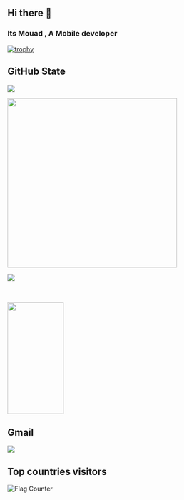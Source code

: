 ## Hi there 👋 
### Its Mouad , A Mobile developer

<!-- 
[![trophy](https://github-profile-trophy.vercel.app/?username=Mouad677&theme=onedark)](https://github.com/ryo-ma/github-profile-trophy) 
-->

[![trophy](https://github-profile-trophy.vercel.app/?username=Mouad677&rank=B,C&theme=onedark)](https://github.com/ryo-ma/github-profile-trophy)

## GitHub State
![](https://komarev.com/ghpvc/?username=Mouad677&color=brightgreen&style=for-the-badge	)

<img src="https://github-readme-stats.vercel.app/api?username=Mouad677&theme=vue&show_icons=true" width="380">

![](https://hit.yhype.me/github/profile?user_id=122404213)


<!--
**Mouad677/Mouad677** is a ✨ _special_ ✨ repository because its `README.md` (this file) appears on your GitHub profile.

Here are some ideas to get you started:

- 🔭 I’m currently working on ...
- 🌱 I’m currently learning ...
- 👯 I’m looking to collaborate on ...
- 🤔 I’m looking for help with ...
- 💬 Ask me about ...
- 📫 How to reach me: ...
- 😄 Pronouns: ...
- ⚡ Fun fact: ...
-->


<br>
<br>

<div width='100%'>
    <img width='50%' height="250px" src="https://github-readme-stats.vercel.app/api/top-langs/?username=Mouad677&layout=compact&hide_border=true&title_color=00b3ff&text_color=00b4ff&bg_color=0d1117" />
</div>

## Gmail
<a href="mailto:mailto:mouaddrissi73@gmail.com?"><img src="https://img.shields.io/badge/Gmail-D14836?style=for-the-badge&logo=gmail&logoColor=white"/></a>



## Top countries visitors

<img src="https://s01.flagcounter.com/countxl/BpZ/bg_FFFFFF/txt_000000/border_CCCCCC/columns_6/maxflags_24/viewers_0/labels_1/pageviews_1/flags_0/percent_0/" alt="Flag Counter" border="0">



